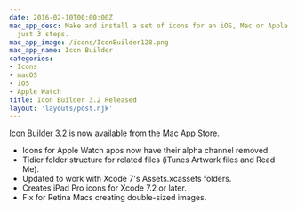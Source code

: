 ```yaml
---
date: 2016-02-10T00:00:00Z
mac_app_desc: Make and install a set of icons for an iOS, Mac or Apple Watch app in
  just 3 steps.
mac_app_image: /icons/IconBuilder128.png
mac_app_name: Icon Builder
categories:
- Icons
- macOS
- iOS
- Apple Watch
title: Icon Builder 3.2 Released
layout: 'layouts/post.njk'
---
```


[Icon Builder 3.2][1] is now available from the Mac App Store.

* Icons for Apple Watch apps now have their alpha channel removed.
* Tidier folder structure for related files (iTunes Artwork files and Read Me).
* Updated to work with Xcode 7's Assets.xcassets folders.
* Creates iPad Pro icons for Xcode 7.2 or later.
* Fix for Retina Macs creating double-sized images.

[1]: http://itunes.apple.com/app/icon-builder/id552293482
